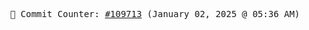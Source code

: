 <p align="center">
    <samp>
        📮 Commit Counter: <a href="https://github.com/Javascript-void0/Javascript-void0/commits/main">#109713</a> (January 02, 2025 @ 05:36 AM)
    </samp>
</p>